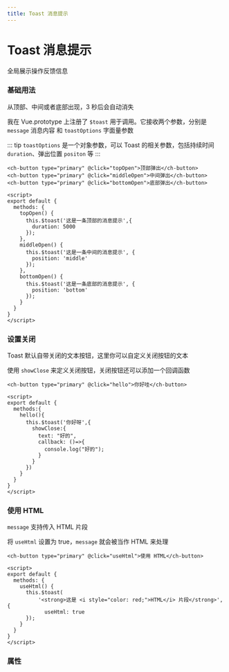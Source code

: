 ```yaml
---
title: Toast 消息提示
---
```


# Toast 消息提示

全局展示操作反馈信息

### 基础用法

从顶部、中间或者底部出现，3 秒后会自动消失

<ClientOnly><ToastDemo></ToastDemo></ClientOnly>

我在 Vue.prototype 上注册了 `$toast` 用于调用。它接收两个参数，分别是 `message` 消息内容 和 `toastOptions` 字面量参数

::: tip
`toastOptions` 是一个对象参数，可以 Toast 的相关参数，包括持续时间 `duration`、弹出位置 `positon` 等 
:::


```vue
<ch-button type="primary" @click="topOpen">顶部弹出</ch-button>
<ch-button type="primary" @click="middleOpen">中间弹出</ch-button>
<ch-button type="primary" @click="bottomOpen">底部弹出</ch-button>

<script>
export default {
  methods: {
    topOpen() {
      this.$toast('这是一条顶部的消息提示',{
        duration: 5000
      });
    },
    middleOpen() {
      this.$toast('这是一条中间的消息提示', {
        position: 'middle'
      });
    },
    bottomOpen() {
      this.$toast('这是一条底部的消息提示', {
        position: 'bottom'
      });
    }
  }
}
</script>
```

### 设置关闭

Toast 默认自带关闭的文本按钮，这里你可以自定义关闭按钮的文本

<ClientOnly><ToastCloseButton></ToastCloseButton></ClientOnly>

使用 `showClose` 来定义关闭按钮，关闭按钮还可以添加一个回调函数

```vue
<ch-button type="primary" @click="hello">你好哇</ch-button>

<script>
export default {
  methods:{
    hello(){
      this.$toast('你好呀',{
        showClose:{
          text: "好的",
          callback: ()=>{
            console.log("好的");
          }
        }
      })
    }
  }
}
</script>
```

### 使用 HTML

`message` 支持传入 HTML 片段

<ClientOnly><ToastUseHtml></ToastUseHtml></ClientOnly>

将 `useHtml` 设置为 true，`message` 就会被当作 HTML 来处理

```vue
<ch-button type="primary" @click="useHtml">使用 HTML</ch-button>

<script>
export default {
  methods: {
    useHtml() {
      this.$toast(
          '<strong>这是 <i style="color: red;">HTML</i> 片段</strong>',{
            useHtml: true
      });
    }
  }
}
</script>
```

### 属性

<ToastAttributes></ToastAttributes>